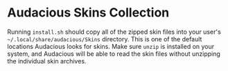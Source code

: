 # Audacious Skins Collection

Running `install.sh` should copy all of the zipped skin files into your user's
`~/.local/share/audacious/Skins` directory. This is one of the default locations
Audacious looks for skins. Make sure `unzip` is installed on your system, and
Audacious will be able to read the skin files without unzipping the individual
skin archives.
